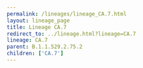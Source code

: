```yaml
---
permalink: /lineages/lineage_CA.7.html
layout: lineage_page
title: Lineage CA.7
redirect_to: ../lineage.html?lineage=CA.7
lineage: CA.7
parent: B.1.1.529.2.75.2
children: ['CA.7']
---
```


